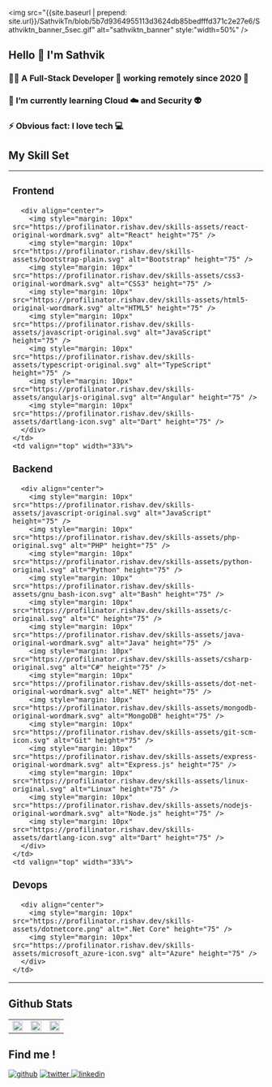 <img src="{{site.baseurl | prepend: site.url}}/SathvikTn/blob/5b7d9364955113d3624db85bedfffd371c2e27e6/Sathviktn_banner_5sec.gif" alt="sathviktn_banner" style:"width=50%" />



## Hello 👋 I'm Sathvik

### 👨‍💻 A Full-Stack Developer 🏡 working remotely since 2020 🚀

### 🌱 I’m currently learning Cloud ☁️ and Security 👽

### ⚡ Obvious fact: I love tech 💻

## My Skill Set
<html>
<table>
  <tr>
    <td valign="top" width="33%">

### Frontend  
      <div align="center">  
        <img style="margin: 10px" src="https://profilinator.rishav.dev/skills-assets/react-original-wordmark.svg" alt="React" height="75" />  
        <img style="margin: 10px" src="https://profilinator.rishav.dev/skills-assets/bootstrap-plain.svg" alt="Bootstrap" height="75" />  
        <img style="margin: 10px" src="https://profilinator.rishav.dev/skills-assets/css3-original-wordmark.svg" alt="CSS3" height="75" />  
        <img style="margin: 10px" src="https://profilinator.rishav.dev/skills-assets/html5-original-wordmark.svg" alt="HTML5" height="75" />  
        <img style="margin: 10px" src="https://profilinator.rishav.dev/skills-assets/javascript-original.svg" alt="JavaScript" height="75" />  
        <img style="margin: 10px" src="https://profilinator.rishav.dev/skills-assets/typescript-original.svg" alt="TypeScript" height="75" />  
        <img style="margin: 10px" src="https://profilinator.rishav.dev/skills-assets/angularjs-original.svg" alt="Angular" height="75" />  
        <img style="margin: 10px" src="https://profilinator.rishav.dev/skills-assets/dartlang-icon.svg" alt="Dart" height="75" />
      </div>
    </td>
    <td valign="top" width="33%">
      
### Backend  
      <div align="center">  
        <img style="margin: 10px" src="https://profilinator.rishav.dev/skills-assets/javascript-original.svg" alt="JavaScript" height="75" />  
        <img style="margin: 10px" src="https://profilinator.rishav.dev/skills-assets/php-original.svg" alt="PHP" height="75" />  
        <img style="margin: 10px" src="https://profilinator.rishav.dev/skills-assets/python-original.svg" alt="Python" height="75" />  
        <img style="margin: 10px" src="https://profilinator.rishav.dev/skills-assets/gnu_bash-icon.svg" alt="Bash" height="75" />  
        <img style="margin: 10px" src="https://profilinator.rishav.dev/skills-assets/c-original.svg" alt="C" height="75" />  
        <img style="margin: 10px" src="https://profilinator.rishav.dev/skills-assets/java-original-wordmark.svg" alt="Java" height="75" />  
        <img style="margin: 10px" src="https://profilinator.rishav.dev/skills-assets/csharp-original.svg" alt="C#" height="75" />  
        <img style="margin: 10px" src="https://profilinator.rishav.dev/skills-assets/dot-net-original-wordmark.svg" alt=".NET" height="75" />  
        <img style="margin: 10px" src="https://profilinator.rishav.dev/skills-assets/mongodb-original-wordmark.svg" alt="MongoDB" height="75" />  
        <img style="margin: 10px" src="https://profilinator.rishav.dev/skills-assets/git-scm-icon.svg" alt="Git" height="75" />  
        <img style="margin: 10px" src="https://profilinator.rishav.dev/skills-assets/express-original-wordmark.svg" alt="Express.js" height="75" />  
        <img style="margin: 10px" src="https://profilinator.rishav.dev/skills-assets/linux-original.svg" alt="Linux" height="75" />  
        <img style="margin: 10px" src="https://profilinator.rishav.dev/skills-assets/nodejs-original-wordmark.svg" alt="Node.js" height="75" />  
        <img style="margin: 10px" src="https://profilinator.rishav.dev/skills-assets/dartlang-icon.svg" alt="Dart" height="75" />  
      </div>
    </td>
    <td valign="top" width="33%">

### Devops
      <div align="center">  
        <img style="margin: 10px" src="https://profilinator.rishav.dev/skills-assets/dotnetcore.png" alt=".Net Core" height="75" />  
        <img style="margin: 10px" src="https://profilinator.rishav.dev/skills-assets/microsoft_azure-icon.svg" alt="Azure" height="75" />  
      </div>
    </td>
  </tr>
</table>  

## Github Stats

<table>
  <tr>
    <td valign="top" width="33%">
      <img src="https://github-readme-stats.vercel.app/api/top-langs/?username=Sathviktn&theme=dark&hide_border=true&layout=compact" 
           align="center" style="width: 100%" />  
    </td>
    <td valign="top" width="33%">
      <img src="https://github-readme-stats.vercel.app/api?username=SathvikTn&show_icons=true&theme=dark&count_private=true&hide_border=true" 
           align="center" style="width: 100%" />
    </td>
    <td valign="top" width="33%">
      <img src="https://github-readme-streak-stats.herokuapp.com/?user=SathvikTn&theme=dark&count_private=true" 
           align="center" style="width: 100%" />
    </td>
  </tr>
</table>
</html>

  
## Find me !

 [![github](https://img.shields.io/badge/github-%2324292e.svg?&style=for-the-badge&logo=github&logoColor=white)](https://github.com/SathvikTn)
 [![twitter](https://img.shields.io/badge/twitter-%2300acee.svg?&style=for-the-badge&logo=twitter&logoColor=white) ](https://twitter.com/Sathzz104)
 [![linkedin](https://img.shields.io/badge/linkedin-%231E77B5.svg?&style=for-the-badge&logo=linkedin&logoColor=white)](https://linkedin.com/in/sathviktn)
